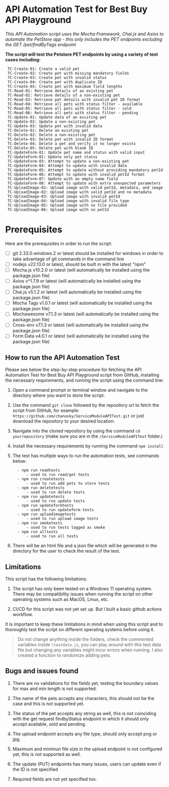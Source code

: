 # API Automation Test for Best Buy API Playground

*This API Automation script uses the Mocha Framework, Chai.js and Axios to automate the PetStore app - this only includes the PET endpoints excluding the GET /pet/findByTags endpoint* 

**The script will test the Petstore PET endpoints by using a variety of test cases including:**

	 TC-Create-01: Create a valid pet
	 TC-Create-02: Create pet with missing mandatory fields
	 TC-Create-03: Create pet with invalid status
	 TC-Create-04: Create pet with duplicate ID
	 TC-Create-05: Create pet with maximum field lengths
	 TC-Read-01: Retrieve details of an existing pet
	 TC-Read-02: Retrieve details of a non-existing pet
	 TC-Read-03: Retrieve pet details with invalid pet ID format
	 TC-Read-04: Retrieve all pets with status filter - available
	 TC-Read-05: Retrieve all pets with status filter - sold
	 TC-Read-06: Retrieve all pets with status filter - pending
	 TC-Update-01: Update data of an existing pet
	 TC-Update-02: Update a non-existing pet
	 TC-Update-03: Update pet with invalid data
	 TC-Delete-01: Delete an existing pet
	 TC-Delete-02: Delete a non-existing pet
	 TC-Delete-03: Delete pet with invalid ID format
	 TC-Delete-04: Delete a pet and verify it no longer exists
	 TC-Delete-05: Delete pet with blank ID
	 TC-UpdateForm-01: Update pet name and status with valid input
	 TC-UpdateForm-02: Update only pet status
	 TC-UpdateForm-03: Attempt to update a non-existing pet
	 TC-UpdateForm-04: Attempt to update with invalid data
	 TC-UpdateForm-05: Attempt to update without providing mandatory petId
	 TC-UpdateForm-06: Attempt to update with invalid petId format
	 TC-UpdateForm-07: Update with an empty name field
	 TC-UpdateForm-08: Attempt to update with extra unexpected parameters
	 TC-UploadImage-01: Upload image with valid petId, metadata, and image
	 TC-UploadImage-02: Upload image with valid petId and no metadata
	 TC-UploadImage-03: Upload image with invalid petId
	 TC-UploadImage-04: Upload image with invalid file type
	 TC-UploadImage-05: Upload image with no file provided
	 TC-UploadImage-06: Upload image with no petId


# Prerequisites

Here are the prerequisites in order to run the script:

 - [ ] git 2.33.0.windows.2 or latest should be installed for windows in order to take advantage of git commands in the command line
 - [ ] nodejs v22.13.0 or latest, should be built in with the latest "npm"
 - [ ] Mocha.js v10.2.0 or latest (will automatically be installed using the package.json file)
 - [ ] Axios v^1.7.9 or latest (will automatically be installed using the package.json file)
 - [ ] Chai.js v5.1.2 or latest (will automatically be installed using the package.json file)
 - [ ] Mocha Tags v1.0.1 or latest (will automatically be installed using the package.json file)
 - [ ] Mochawesome v7.1.3 or latest (will automatically be installed using the package.json file)
 - [ ] Cross-env v7.1.3 or latest (will automatically be installed using the package.json file)
 - [ ] Form Data v4.0.1 or latest (will automatically be installed using the package.json file)

## How to run the API Automation Test

Please see below the step-by-step procedure for fetching the API Automation Test for Best Buy API Playground script from GitHub, installing the necessary requirements, and running the script using the command line:

1. Open a command prompt or terminal window and navigate to the directory where you want to store the script.
2. Use the command `git clone` followed by the repository url to fetch the script from GitHub, for example: `https://github.com/chanosky/ServiceModuleAPITest.git` or just download the repository to your desired location.
3. Navigate into the cloned repository by using the command `cd yourrepository` (make sure you are in the `/ServiceModuleAPITest` folder.)
4. Install the necessary requirements by running the command `npm install`
5. The test has multiple ways to run the automation tests, see commands below:

		 - npm run readtests
			 - used to run read/get tests
		 - npm run createtests
			 - used to run add pets to store tests
		 - npm run deletetests
			 - used to run delete tests
		 - npm run updatetests
			 - used to run update tests
		 - npm run updateformtests
			 - used to run updateform tests
		 - npm run uploadimagetests
			 - used to run upload image tests
		 - npm run smoketests
			 - used to run tests tagged as smoke
		 - npm run alltests
			 - used to run all tests

 6. There will be an html file and a json file which will be generated in the directory for the user to check the result of the test.
		

## Limitations

This script has the following limitations:

1. The script has only been tested on a Windows 11 operating system. There may be compatibility issues when running the script on other operating systems such as MacOS, Linux, etc. 
       
2. CI/CD for this script was not yet set up. But I built a basic github actions workflow.
    
It is important to keep these limitations in mind when using this script and to thoroughly test the script on different operating systems before using it.

> Do not change anything inside the folders, check the commented variables inside `\testdata.js`, you can play around with this test data file but changing any variables might incur errors when running.
> I also created a function to randomize adding pets.

## Bugs and issues found

1. There are no validations for the fields yet, testing the boundary values for max and min length is not supported.

2. The name of the pets accepts any characters, this should not be the case and this is not supported yet.

3. The status of the pet accepts any string as well, this is not coinciding with the get request findbyStatus endpoint in which it should only accept available, sold and pending.
	
4. The upload endpoint accepts any file type, should only accept png or jpg.

5. Maximum and minimun file size in the upload endpoint is not configured yet, this is not supported as well.

6. The update (PUT) endpoints has many issues, users can update even if the ID is not specified

7. Required fields are not yet specified too.